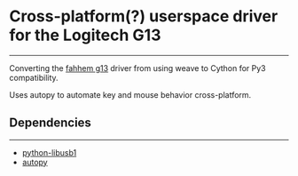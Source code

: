 # Cross-platform(?) userspace driver for the Logitech G13
---
Converting the [fahhem g13](https://github.com/fahhem/g13) driver from using weave to Cython for Py3 compatibility.

Uses autopy to automate key and mouse behavior cross-platform.

## Dependencies
---
- [python-libusb1](https://github.com/vpelletier/python-libusb1)
- [autopy](https://github.com/msanders/autopy/)

